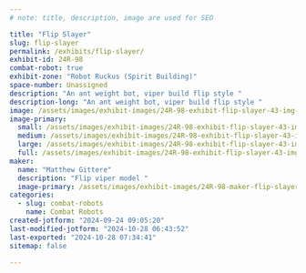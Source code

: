 ```yaml
---
# note: title, description, image are used for SEO

title: "Flip Slayer"
slug: flip-slayer
permalink: /exhibits/flip-slayer/
exhibit-id: 24R-98
combat-robot: true
exhibit-zone: "Robot Ruckus (Spirit Building)"
space-number: Unassigned
description: "An ant weight bot, viper build flip style "
description-long: "An ant weight bot, viper build flip style "
image: /assets/images/exhibit-images/24R-98-exhibit-flip-slayer-43-img-5710-1138-large.jpeg
image-primary: 
  small: /assets/images/exhibit-images/24R-98-exhibit-flip-slayer-43-img-5710-1138-small.jpeg
  medium: /assets/images/exhibit-images/24R-98-exhibit-flip-slayer-43-img-5710-1138-medium.jpeg
  large: /assets/images/exhibit-images/24R-98-exhibit-flip-slayer-43-img-5710-1138-large.jpeg
  full: /assets/images/exhibit-images/24R-98-exhibit-flip-slayer-43-img-5710-1138-full.jpeg
maker: 
  name: "Matthew Gittere"
  description: "Flip viper model "
  image-primary: /assets/images/exhibit-images/24R-98-maker-flip-slayer-img-5710-medium.jpeg
categories: 
  - slug: combat-robots
    name: Combat Robots
created-jotform: "2024-09-24 09:05:20"
last-modified-jotform: "2024-10-28 06:43:52"
last-exported: "2024-10-28 07:34:41"
sitemap: false

---
```

